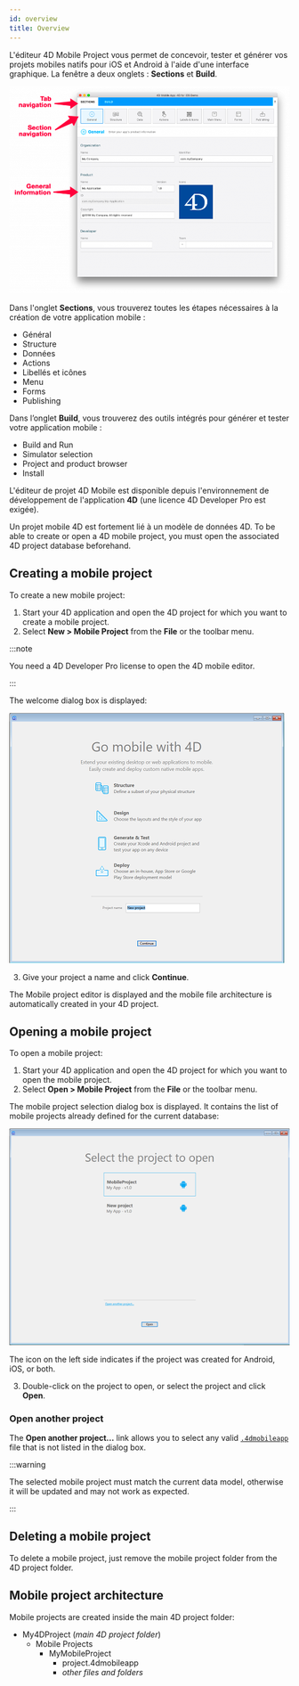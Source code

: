 ```yaml
---
id: overview
title: Overview
---
```



L'éditeur 4D Mobile Project vous permet de concevoir, tester et générer vos projets mobiles natifs pour iOS et Android à l'aide d'une interface graphique. La fenêtre a deux onglets : **Sections** et **Build**.

![General section](img/General-section-4D-for-iOS.png)

Dans l'onglet **Sections**, vous trouverez toutes les étapes nécessaires à la création de votre application mobile :

* Général
* Structure
* Données
* Actions
* Libellés et icônes
* Menu
* Forms
* Publishing

Dans l’onglet **Build**, vous trouverez des outils intégrés pour générer et tester votre application mobile :

* Build and Run
* Simulator selection
* Project and product browser
* Install

L'éditeur de projet 4D Mobile est disponible depuis l'environnement de développement de l'application **4D** (une licence 4D Developer Pro est exigée).

Un projet mobile 4D est fortement lié à un modèle de données 4D. To be able to create or open a 4D mobile project, you must open the associated 4D project database beforehand.


## Creating a mobile project

To create a new mobile project:

1. Start your 4D application and open the 4D project for which you want to create a mobile project.
2. Select **New > Mobile Project** from the **File** or the toolbar menu.

:::note

You need a 4D Developer Pro license to open the 4D mobile editor.

:::

The welcome dialog box is displayed:

![Project Name](img/new-project.png)

3. Give your project a name and click **Continue**.

The Mobile project editor is displayed and the mobile file architecture is automatically created in your 4D project.

## Opening a mobile project

To open a mobile project:

1. Start your 4D application and open the 4D project for which you want to open the mobile project.
2. Select **Open > Mobile Project** from the **File** or the toolbar menu.

The mobile project selection dialog box is displayed. It contains the list of mobile projects already defined for the current database:

![Project Name](img/select-project.png)

The icon on the left side indicates if the project was created for Android, iOS, or both.

3. Double-click on the project to open, or select the project and click **Open**.

### Open another project

The **Open another project...** link allows you to select any valid [`.4dmobileapp`](#mobile-project-architecture) file that is not listed in the dialog box.

:::warning

The selected mobile project must match the current data model, otherwise it will be updated and may not work as expected.

:::

## Deleting a mobile project

To delete a mobile project, just remove the mobile project folder from the 4D project folder.


## Mobile project architecture

Mobile projects are created inside the main 4D project folder:

- My4DProject (*main 4D project folder*)
    + Mobile Projects
        * MyMobileProject
            - project.4dmobileapp
            - *other files and folders*


